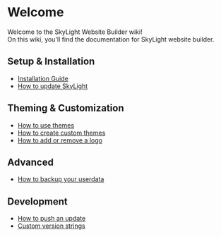 # Welcome

Welcome to the SkyLight Website Builder wiki!  
On this wiki, you'll find the documentation for SkyLight website builder.

## Setup & Installation

- [Installation Guide](installation-guide.md)
- [How to update SkyLight](how-to-update.md)

## Theming & Customization

- [How to use themes](how-to-use-themes.md)
- [How to create custom themes](how-to-create-custom-themes.md)
- [How to add or remove a logo](add-or-remove-a-logo.md)

## Advanced

- [How to backup your userdata](how-to-backup-your-userdata.md)

## Development

- [How to push an update](how-to-push-an-update.md)
- [Custom version strings](custom-version-strings.md)
